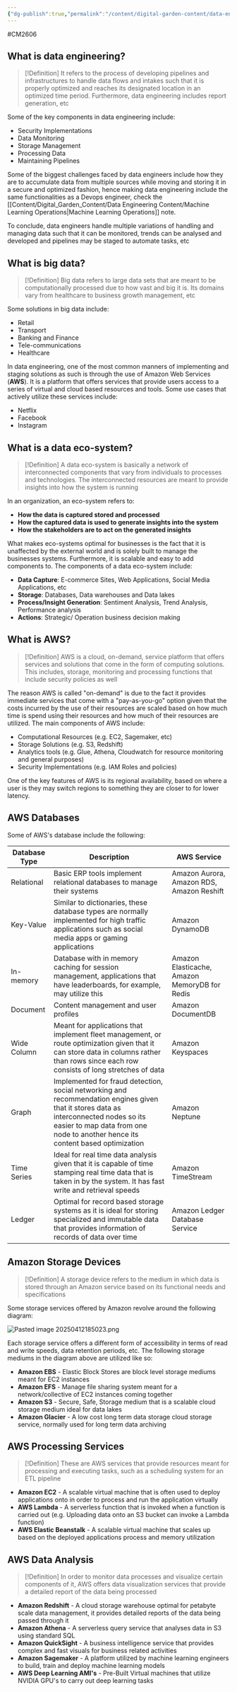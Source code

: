 ```yaml
---
{"dg-publish":true,"permalink":"/content/digital-garden-content/data-engineering-content/exam-prep-final-sem/data-engineering-content/cm-2606-lecture-1-notes/","updated":"2025-04-22T22:43:40.000+05:30"}
---
```


#CM2606

## What is data engineering?

>[!Definition]
>It refers to the process of developing pipelines and infrastructures to handle data flows and intakes such that it is properly optimized and reaches its designated location in an optimized time period. Furthermore, data engineering includes report generation, etc

Some of the key components in data engineering include:

- Security Implementations
- Data Monitoring
- Storage Management
- Processing Data
- Maintaining Pipelines

Some of the biggest challenges faced by data engineers include how they are to accumulate data from multiple sources while moving and storing it in a secure and optimized fashion, hence making data engineering include the same functionalities as a Devops engineer, check the [[Content/Digital_Garden_Content/Data Engineering Content/Machine Learning Operations\|Machine Learning Operations]] note. 

To conclude, data engineers handle multiple variations of handling and managing data such that it can be monitored, trends can be analysed and developed and pipelines may be staged to automate tasks, etc
## What is big data?

>[!Definition]
>Big data refers to large data sets that are meant to be computationally processed due to how vast and big it is. Its domains vary from healthcare to business growth management, etc

Some solutions in big data include:

- Retail
- Transport
- Banking and Finance
- Tele-communications
- Healthcare

In data engineering, one of the most common manners of implementing and staging solutions as such is through the use of Amazon Web Services (**AWS**). It is a platform that offers services that provide users access to a series of virtual and cloud based resources and tools. Some use cases that actively utilize these services include:

- Netflix
- Facebook
- Instagram

## What is a data eco-system?

>[!Definition]
>A data eco-system is basically a network of interconnected components that vary from individuals to processes and technologies. The interconnected resources are meant to provide insights into how the system is running

In an organization, an eco-system refers to:

- **How the data is captured stored and processed**
- **How the captured data is used to generate insights into the system**
- **How the stakeholders are to act on the generated insights**

What makes eco-systems optimal for businesses is the fact that it is unaffected by the external world and is solely built to manage the businesses systems. Furthermore, it is scalable and easy to add components to. The components of a data eco-system include:

- **Data Capture**: E-commerce Sites, Web Applications, Social Media Applications, etc
- **Storage**: Databases, Data warehouses and Data lakes
- **Process/Insight Generation**: Sentiment Analysis, Trend Analysis, Performance analysis
- **Actions**: Strategic/ Operation business decision making

## What is AWS?

>[!Definition]
>AWS is a cloud, on-demand, service platform that offers services and solutions that come in the form of computing solutions. This includes, storage, monitoring and processing functions that include security policies as well

The reason AWS is called "on-demand" is due to the fact it provides immediate services that come with a "pay-as-you-go" option given that the costs incurred by the use of their resources are scaled based on how much time is spend using their resources and how much of their resources are utilized. The main components of AWS include:

- Computational Resources (e.g. EC2, Sagemaker, etc)
- Storage Solutions (e.g. S3, Redshift)
- Analytics tools (e.g. Glue, Athena, Cloudwatch for resource monitoring and general purposes)
- Security Implementations (e.g. IAM Roles and policies)

One of the key features of AWS is its regional availability, based on where a user is they may switch regions to something they are closer to for lower latency. 

## AWS Databases

Some of AWS's database include the following:

| Database Type | Description                                                                                                                                                                                                             | AWS Service                                   |
| ------------- | ----------------------------------------------------------------------------------------------------------------------------------------------------------------------------------------------------------------------- | --------------------------------------------- |
| Relational    | Basic ERP tools implement relational databases to manage their systems                                                                                                                                                  | Amazon Aurora, Amazon RDS, Amazon Reshift     |
| Key-Value     | Similar to dictionaries, these database types are normally implemented for high traffic applications such as social media apps or gaming applications                                                                   | Amazon DynamoDB                               |
| In-memory     | Database with in memory caching for session management, applications that have leaderboards, for example, may utilize this                                                                                              | Amazon Elasticache, Amazon MemoryDB for Redis |
| Document      | Content management and user profiles                                                                                                                                                                                    | Amazon DocumentDB                             |
| Wide Column   | Meant for applications that implement fleet management, or route optimization given that it can store data in columns rather than rows since each row consists of long stretches of data                                | Amazon Keyspaces                              |
| Graph         | Implemented for fraud detection, social networking and recommendation engines given that it stores data as interconnected nodes so its easier to map data from one node to another hence its content based optimization | Amazon Neptune                                |
| Time Series   | Ideal for real time data analysis given that it is capable of time stamping real time data that is taken in by the system. It has fast write and retrieval speeds                                                       | Amazon TimeStream                             |
| Ledger        | Optimal for record based storage systems as it is ideal for storing specialized and immutable data that provides information of records of data over time                                                               | Amazon Ledger Database Service                |
## Amazon Storage Devices

>[!Definition]
>A storage device refers to the medium in which data is stored through an Amazon service based on its functional needs and specifications

Some storage services offered by Amazon revolve around the following diagram:

![Pasted image 20250412185023.png](/img/user/pngs/Pasted%20image%2020250412185023.png)

Each storage service offers a different form of accessibility in terms of read and write speeds, data retention periods, etc. The following storage mediums in the diagram above are utilized like so:

- **Amazon EBS** - Elastic Block Stores are block level storage mediums meant for EC2 instances
- **Amazon EFS** - Manage file sharing system meant for a network/collective of EC2 instances coming together
- **Amazon S3** - Secure, Safe, Storage medium that is a scalable cloud storage medium ideal for data lakes
- **Amazon Glacier** - A low cost long term data storage cloud storage service, normally used for long term data archiving 

## AWS Processing Services

>[!Definition]
>These are AWS services that provide resources meant for processing and executing tasks, such as a scheduling system for an ETL pipeline

- **Amazon EC2** - A scalable virtual machine that is often used to deploy applications onto in order to process and run the application virtually
- **AWS Lambda** - A serverless function that is invoked when a function is carried out (e.g. Uploading data onto an S3 bucket can invoke a Lambda function)
- **AWS Elastic Beanstalk** - A scalable virtual machine that scales up based on the deployed applications process and memory utilization 

## AWS Data Analysis

>[!Definition]
>In order to monitor data processes and visualize certain components of it, AWS offers data visualization services that provide a detailed report of the data being processed

- **Amazon Redshift** - A cloud storage warehouse optimal for petabyte scale data management, it provides detailed reports of the data being passed through it
- **Amazon Athena** - A serverless query service that analyses data in S3 using standard SQL
- **Amazon QuickSight** - A business intelligence service that provides complex and fast visuals for business related activities
- **Amazon Sagemaker** - A platform utilized by machine learning engineers to build, train and deploy machine learning models
- **AWS Deep Learning AMI's** - Pre-Built Virtual machines that utilize NVIDIA GPU's to carry out deep learning tasks